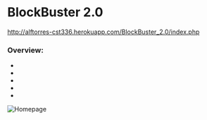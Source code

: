 # BlockBuster 2.0
http://alftorres-cst336.herokuapp.com/BlockBuster_2.0/index.php

### Overview:
 
+ 
+  
+ 
+
+ 

![Homepage](http://i63.tinypic.com/hsqps2.png)
